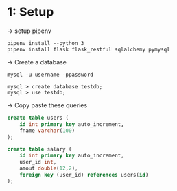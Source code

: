 # 1: Setup

-> setup pipenv

```
pipenv install --python 3
pipenv install flask flask_restful sqlalchemy pymysql
```

-> Create a database

```
mysql -u username -ppassword

mysql > create database testdb;
mysql > use testdb;
```

-> Copy paste these queries

```sql
create table users (
    id int primary key auto_increment,
    fname varchar(100)
);

create table salary (
    id int primary key auto_increment,
    user_id int,
    amout double(12,2),
    foreign key (user_id) references users(id)
);
```

